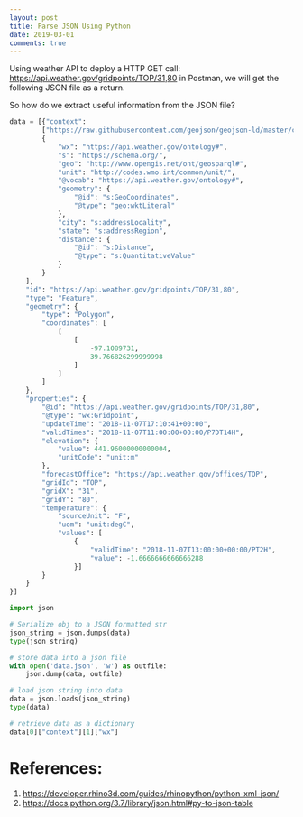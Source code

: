 ```yaml
---
layout: post
title: Parse JSON Using Python
date: 2019-03-01
comments: true
---
```


Using weather API to deploy a HTTP GET call: https://api.weather.gov/gridpoints/TOP/31,80 in Postman, we will get the following JSON file as a return.

So how do we extract useful information from the JSON file?

```python
data = [{"context": 
        ["https://raw.githubusercontent.com/geojson/geojson-ld/master/contexts/geojson-base.jsonld",
        {
            "wx": "https://api.weather.gov/ontology#",
            "s": "https://schema.org/",
            "geo": "http://www.opengis.net/ont/geosparql#",
            "unit": "http://codes.wmo.int/common/unit/",
            "@vocab": "https://api.weather.gov/ontology#",
            "geometry": {
                "@id": "s:GeoCoordinates",
                "@type": "geo:wktLiteral"
            },
            "city": "s:addressLocality",
            "state": "s:addressRegion",
            "distance": {
                "@id": "s:Distance",
                "@type": "s:QuantitativeValue"
            }
        }
    ],
    "id": "https://api.weather.gov/gridpoints/TOP/31,80",
    "type": "Feature",
    "geometry": {
        "type": "Polygon",
        "coordinates": [
            [
                [
                    -97.1089731,
                    39.766826299999998
                ]
            ]
        ]
    },
    "properties": {
        "@id": "https://api.weather.gov/gridpoints/TOP/31,80",
        "@type": "wx:Gridpoint",
        "updateTime": "2018-11-07T17:10:41+00:00",
        "validTimes": "2018-11-07T11:00:00+00:00/P7DT14H",
        "elevation": {
            "value": 441.96000000000004,
            "unitCode": "unit:m"
        },
        "forecastOffice": "https://api.weather.gov/offices/TOP",
        "gridId": "TOP",
        "gridX": "31",
        "gridY": "80",
        "temperature": {
            "sourceUnit": "F",
            "uom": "unit:degC",
            "values": [
                {
                    "validTime": "2018-11-07T13:00:00+00:00/PT2H",
                    "value": -1.6666666666666288
                }]
        }
    }
}]
```

```python
import json

# Serialize obj to a JSON formatted str
json_string = json.dumps(data)
type(json_string)

# store data into a json file
with open('data.json', 'w') as outfile:
    json.dump(data, outfile)

# load json string into data
data = json.loads(json_string)
type(data)

# retrieve data as a dictionary
data[0]["context"][1]["wx"]

```

# References:
1. https://developer.rhino3d.com/guides/rhinopython/python-xml-json/
2. https://docs.python.org/3.7/library/json.html#py-to-json-table
